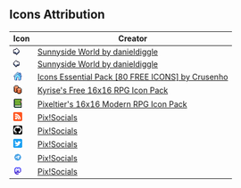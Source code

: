 ## Icons Attribution

|Icon|Creator|
|---|---|
|![](assets/next.png)|[Sunnyside World by danieldiggle](https://danieldiggle.itch.io/sunnyside)|
|![](assets/prev.png)|[Sunnyside World by danieldiggle](https://danieldiggle.itch.io/sunnyside)|
|![](assets/home.png)|[Icons Essential Pack [80 FREE ICONS] by Crusenho](https://crusenho.itch.io/icons-essential-pack-free-icons)|
|![](assets/tags.png)|[Kyrise's Free 16x16 RPG Icon Pack](https://opengameart.org/content/kyrises-free-16x16-rpg-icon-pack)|
|![](assets/archive.png)|[Pixeltier's 16x16 Modern RPG Icon Pack](https://pixeltier.itch.io/pixeltiers-modern-rpg-icon-set)|
|![](assets/rss.png)|[Pix!Socials](https://rinyuu.itch.io/pixsocials-pixelart-social-icon-set)|
|![](assets/github.png)|[Pix!Socials](https://rinyuu.itch.io/pixsocials-pixelart-social-icon-set)|
|![](assets/twitter.png)|[Pix!Socials](https://rinyuu.itch.io/pixsocials-pixelart-social-icon-set)|
|![](assets/telegram.png)|[Pix!Socials](https://rinyuu.itch.io/pixsocials-pixelart-social-icon-set)|
|![](assets/mastodon.png)|[Pix!Socials](https://rinyuu.itch.io/pixsocials-pixelart-social-icon-set)|
